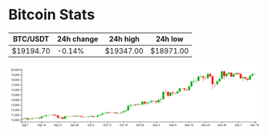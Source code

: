 # Bitcoin Stats

BTC/USDT|24h change|24h high|24h low|
|---|---|---|---|
|$19194.70|-0.14%|$19347.00|$18971.00|

<img src="./chart.svg">
